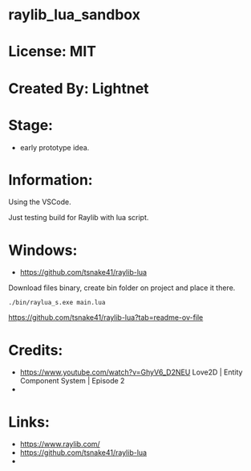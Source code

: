 # raylib_lua_sandbox

# License: MIT

# Created By: Lightnet

# Stage:
 * early prototype idea.

# Information:

  Using the VSCode.

  Just testing build for Raylib with lua script.


# Windows:

  * https://github.com/tsnake41/raylib-lua

  Download files binary, create bin folder on project and place it there.

```
./bin/raylua_s.exe main.lua
```
https://github.com/tsnake41/raylib-lua?tab=readme-ov-file

# Credits:
 * https://www.youtube.com/watch?v=GhyV6_D2NEU Love2D | Entity Component System | Episode 2
 * 

# Links:
 * https://www.raylib.com/
 * https://github.com/tsnake41/raylib-lua
 * 